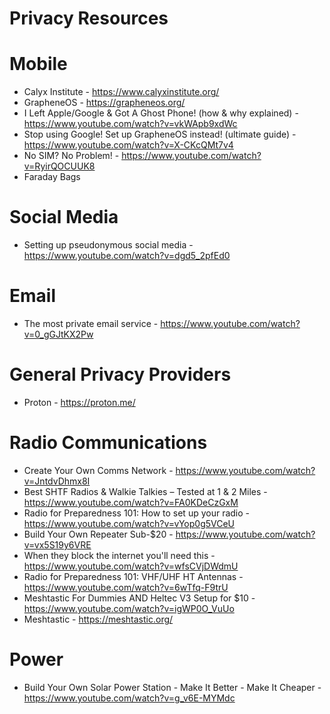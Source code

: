 # Privacy Resources

# Mobile
- Calyx Institute - https://www.calyxinstitute.org/
- GrapheneOS - https://grapheneos.org/
- I Left Apple/Google & Got A Ghost Phone! (how & why explained) - https://www.youtube.com/watch?v=vkWApb9xdWc
- Stop using Google! Set up GrapheneOS instead! (ultimate guide) - https://www.youtube.com/watch?v=X-CKcQMt7v4
- No SIM? No Problem! - https://www.youtube.com/watch?v=RyirQOCUUK8
- Faraday Bags

# Social Media
- Setting up pseudonymous social media - https://www.youtube.com/watch?v=dgd5_2pfEd0

# Email
- The most private email service - https://www.youtube.com/watch?v=0_gGJtKX2Pw

# General Privacy Providers
- Proton - https://proton.me/

# Radio Communications
- Create Your Own Comms Network - https://www.youtube.com/watch?v=JntdvDhmx8I
- Best SHTF Radios & Walkie Talkies – Tested at 1 & 2 Miles - https://www.youtube.com/watch?v=FA0KDeCzGxM
- Radio for Preparedness 101: How to set up your radio - https://www.youtube.com/watch?v=vYop0g5VCeU
- Build Your Own Repeater Sub-$20 - https://www.youtube.com/watch?v=vx5S19y6VRE
- When they block the internet you'll need this - https://www.youtube.com/watch?v=wfsCVjDWdmU
- Radio for Preparedness 101: VHF/UHF HT Antennas - https://www.youtube.com/watch?v=6wTfq-F9trU
- Meshtastic For Dummies AND Heltec V3 Setup for $10 - https://www.youtube.com/watch?v=igWP0O_VuUo
- Meshtastic - https://meshtastic.org/

# Power
- Build Your Own Solar Power Station - Make It Better - Make It Cheaper - https://www.youtube.com/watch?v=g_v6E-MYMdc
